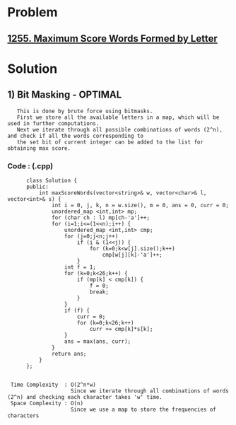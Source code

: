 # Problem

## [1255. Maximum Score Words Formed by Letter](https://leetcode.com/problems/maximum-score-words-formed-by-letters/)


# Solution 

## 1) Bit Masking - OPTIMAL
 
       This is done by brute force using bitmasks.
       First we store all the available letters in a map, which will be used in further computations.
       Next we iterate through all possible combinations of words (2^n), and check if all the words corresponding to
       the set bit of current integer can be added to the list for obtaining max score.
      
      
   ### Code : (.cpp)
    
          class Solution {
          public:
              int maxScoreWords(vector<string>& w, vector<char>& l, vector<int>& s) {
                  int i = 0, j, k, n = w.size(), m = 0, ans = 0, curr = 0;
                  unordered_map <int,int> mp;
                  for (char ch : l) mp[ch-'a']++;
                  for (i=1;i<=(1<<n);i++) {
                      unordered_map <int,int> cmp;
                      for (j=0;j<n;j++) 
                          if (i & (1<<j)) {
                              for (k=0;k<w[j].size();k++) 
                                  cmp[w[j][k]-'a']++;
                          }
                      int f = 1;
                      for (k=0;k<26;k++) {
                          if (mp[k] < cmp[k]) {
                              f = 0;
                              break;
                          }
                      }
                      if (f) {
                          curr = 0;
                          for (k=0;k<26;k++) 
                              curr += cmp[k]*s[k];   
                      }
                      ans = max(ans, curr);
                  }
                  return ans;
              }
          };
            
   
     Time Complexity  : O(2^n*w)
                        Since we iterate through all combinations of words (2^n) and checking each character takes 'w' time.
     Space Complexity : O(n)
                        Since we use a map to store the frequencies of characters
